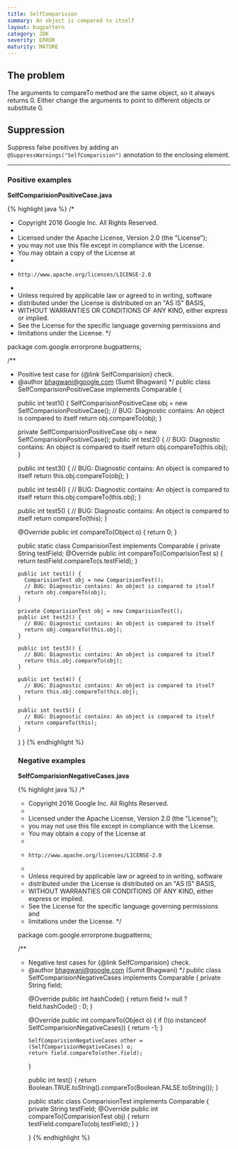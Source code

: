 ```yaml
---
title: SelfComparision
summary: An object is compared to itself
layout: bugpattern
category: JDK
severity: ERROR
maturity: MATURE
---
```


<!--
*** AUTO-GENERATED, DO NOT MODIFY ***
To make changes, edit the @BugPattern annotation or the explanation in docs/bugpattern.
-->

## The problem
The arguments to compareTo method are the same object, so it always returns 0.
Either change the arguments to point to different objects or substitute 0.

## Suppression
Suppress false positives by adding an `@SuppressWarnings("SelfComparision")` annotation to the enclosing element.

----------

### Positive examples
__SelfComparisionPositiveCase.java__

{% highlight java %}
/*
 * Copyright 2016 Google Inc. All Rights Reserved.
 *
 * Licensed under the Apache License, Version 2.0 (the "License");
 * you may not use this file except in compliance with the License.
 * You may obtain a copy of the License at
 *
 *     http://www.apache.org/licenses/LICENSE-2.0
 *
 * Unless required by applicable law or agreed to in writing, software
 * distributed under the License is distributed on an "AS IS" BASIS,
 * WITHOUT WARRANTIES OR CONDITIONS OF ANY KIND, either express or implied.
 * See the License for the specific language governing permissions and
 * limitations under the License.
 */

package com.google.errorprone.bugpatterns;

/**
 * Positive test case for {@link SelfComparision} check.
 * @author bhagwani@google.com (Sumit Bhagwani)
 */
public class SelfComparisionPositiveCase implements Comparable<Object> {
  
  public int test1() {
    SelfComparisionPositiveCase obj = new SelfComparisionPositiveCase();
    // BUG: Diagnostic contains: An object is compared to itself
    return obj.compareTo(obj);
  }
  
  private SelfComparisionPositiveCase obj = new SelfComparisionPositiveCase();
  public int test2() {
    // BUG: Diagnostic contains: An object is compared to itself
    return obj.compareTo(this.obj);
  }

  public int test3() {
    // BUG: Diagnostic contains: An object is compared to itself
    return this.obj.compareTo(obj);
  }

  public int test4() {
    // BUG: Diagnostic contains: An object is compared to itself
    return this.obj.compareTo(this.obj);
  }

  public int test5() {
    // BUG: Diagnostic contains: An object is compared to itself
    return compareTo(this);
  }

  @Override
  public int compareTo(Object o) {
    return 0;
  }

  public static class ComparisionTest implements Comparable<ComparisionTest> {
    private String testField;
    @Override
    public int compareTo(ComparisionTest s) {
      return testField.compareTo(s.testField);
    }

    public int test1() {
      ComparisionTest obj = new ComparisionTest();
      // BUG: Diagnostic contains: An object is compared to itself
      return obj.compareTo(obj);
    }

    private ComparisionTest obj = new ComparisionTest();
    public int test2() {
      // BUG: Diagnostic contains: An object is compared to itself
      return obj.compareTo(this.obj);
    }

    public int test3() {
      // BUG: Diagnostic contains: An object is compared to itself
      return this.obj.compareTo(obj);
    }

    public int test4() {
      // BUG: Diagnostic contains: An object is compared to itself
      return this.obj.compareTo(this.obj);
    }

    public int test5() {
      // BUG: Diagnostic contains: An object is compared to itself
      return compareTo(this);
    }
  }
}
{% endhighlight %}

### Negative examples
__SelfComparisionNegativeCases.java__

{% highlight java %}
/*
 * Copyright 2016 Google Inc. All Rights Reserved.
 *
 * Licensed under the Apache License, Version 2.0 (the "License");
 * you may not use this file except in compliance with the License.
 * You may obtain a copy of the License at
 *
 *     http://www.apache.org/licenses/LICENSE-2.0
 *
 * Unless required by applicable law or agreed to in writing, software
 * distributed under the License is distributed on an "AS IS" BASIS,
 * WITHOUT WARRANTIES OR CONDITIONS OF ANY KIND, either express or implied.
 * See the License for the specific language governing permissions and
 * limitations under the License.
 */

package com.google.errorprone.bugpatterns;

/**
 * Negative test cases for {@link SelfComparision} check.
 * @author bhagwani@google.com (Sumit Bhagwani)
 */
public class SelfComparisionNegativeCases implements Comparable<Object> {
  private String field;

  @Override
  public int hashCode() {
    return field != null ? field.hashCode() : 0;
  }
  
  @Override
  public int compareTo(Object o) {
    if (!(o instanceof SelfComparisionNegativeCases)) {
      return -1;
    }
    
    SelfComparisionNegativeCases other = (SelfComparisionNegativeCases) o;
    return field.compareTo(other.field);
  }
  
  public int test() {
    return Boolean.TRUE.toString().compareTo(Boolean.FALSE.toString());
  }

  public static class ComparisionTest implements Comparable<ComparisionTest> {
    private String testField;
    @Override
    public int compareTo(ComparisionTest obj) {
      return testField.compareTo(obj.testField);
    }
  }
  
}
{% endhighlight %}


